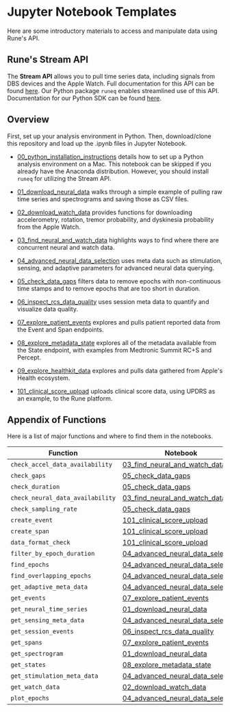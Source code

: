 # Jupyter Notebook Templates

Here are some introductory materials to access and manipulate data using Rune's API.

## Rune's Stream API
The **Stream API** allows you to pull time series data, including signals from DBS devices and the Apple Watch. Full documentation for this API can be found [here](https://docs.runelabs.io/).  Our Python package `runeq` enables streamlined use of this API. Documentation for our Python SDK can be found [here](https://runeq.readthedocs.io/en/latest/).

## Overview
First, set up your analysis environment in Python. Then, download/clone this repository and load up the .ipynb files in Jupyter Notebook. 

* [00_python_installation_instructions](./00_python_installation_instructions.md) 
details how to set up a Python analysis environment on a Mac. This notebook can be skipped if you already have the Anaconda distribution. However, you should install `runeq` for utilizing the Stream API.

* [01_download_neural_data](./01_download_neural_data.ipynb) 
walks through a simple example of pulling raw time series and spectrograms and saving those as CSV files.

* [02_download_watch_data](./02_download_watch_data.ipynb) 
provides functions for downloading accelerometry, rotation, tremor probability, and dyskinesia probability from the Apple Watch.

* [03_find_neural_and_watch_data](03_find_neural_and_watch_data.ipynb) 
highlights ways to find where there are concurrent neural and watch data.

* [04_advanced_neural_data_selection](04_advanced_neural_data_selection.ipynb) 
uses meta data such as stimulation, sensing, and adaptive parameters for advanced neural data querying.

* [05_check_data_gaps](05_check_data_gaps.ipynb) 
filters data to remove epochs with non-continuous time stamps and to remove epochs that are too short in duration.

* [06_inspect_rcs_data_quality](06_inspect_rcs_data_quality.ipynb) 
uses session meta data to quantify and visualize data quality.

* [07_explore_patient_events](07_explore_patient_events.ipynb)
explores and pulls patient reported data from the Event and Span endpoints.

* [08_explore_metadata_state](08_explore_metadata_state.ipynb)
explores all of the metadata available from the State endpoint, with examples from Medtronic Summit RC+S and Percept.

* [09_explore_healthkit_data](09_explore_healthkit_data.ipynb)
explores and pulls data gathered from Apple's Health ecosystem.

* [101_clinical_score_upload](101_clinical_score_upload.ipynb)
uploads clinical score data, using UPDRS as an example, to the Rune platform.

## Appendix of Functions
Here is a list of major functions and where to find them in the notebooks.

**Function** | **Notebook**
--- | --- 
`check_accel_data_availability` | [03_find_neural_and_watch_data](03_find_neural_and_watch_data.ipynb) 
`check_gaps` | [05_check_data_gaps](05_check_data_gaps.ipynb)
`check_duration` | [05_check_data_gaps](05_check_data_gaps.ipynb)
`check_neural_data_availability` | [03_find_neural_and_watch_data](03_find_neural_and_watch_data.ipynb) 
`check_sampling_rate` | [05_check_data_gaps](05_check_data_gaps.ipynb)
`create_event` | [101_clinical_score_upload](101_clinical_score_upload.ipynb)
`create_span` | [101_clinical_score_upload](101_clinical_score_upload.ipynb)
`data_format_check` | [101_clinical_score_upload](101_clinical_score_upload.ipynb)
`filter_by_epoch_duration` | [04_advanced_neural_data_selection](04_advanced_neural_data_selection.ipynb)
`find_epochs` | [04_advanced_neural_data_selection](04_advanced_neural_data_selection.ipynb)
`find_overlapping_epochs` | [04_advanced_neural_data_selection](04_advanced_neural_data_selection.ipynb)
`get_adaptive_meta_data` | [04_advanced_neural_data_selection](04_advanced_neural_data_selection.ipynb)
`get_events` | [07_explore_patient_events](07_explore_patient_events.ipynb)
`get_neural_time_series` | [01_download_neural_data](01_download_neural_data.ipynb)
`get_sensing_meta_data` | [04_advanced_neural_data_selection](04_advanced_neural_data_selection.ipynb)
`get_session_events` | [06_inspect_rcs_data_quality](06_inspect_rcs_data_quality.ipynb)
`get_spans` | [07_explore_patient_events](07_explore_patient_events.ipynb)
`get_spectrogram` | [01_download_neural_data](01_download_neural_data.ipynb)
`get_states` | [08_explore_metadata_state](08_explore_metadata_state.ipynb)
`get_stimulation_meta_data` | [04_advanced_neural_data_selection](04_advanced_neural_data_selection.ipynb)
`get_watch_data` | [02_download_watch_data](02_download_watch_data.ipynb)
`plot_epochs` | [04_advanced_neural_data_selection](04_advanced_neural_data_selection.ipynb)
